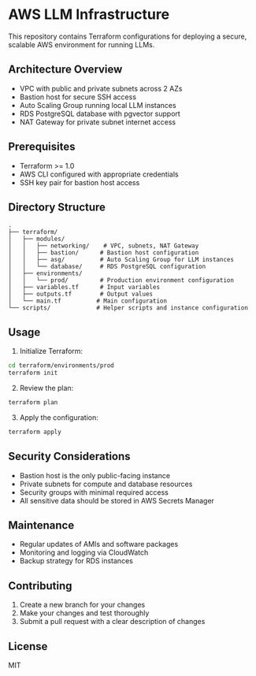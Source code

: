 # AWS LLM Infrastructure

This repository contains Terraform configurations for deploying a secure, scalable AWS environment for running LLMs.

## Architecture Overview

- VPC with public and private subnets across 2 AZs
- Bastion host for secure SSH access
- Auto Scaling Group running local LLM instances
- RDS PostgreSQL database with pgvector support
- NAT Gateway for private subnet internet access

## Prerequisites

- Terraform >= 1.0
- AWS CLI configured with appropriate credentials
- SSH key pair for bastion host access

## Directory Structure

```
.
├── terraform/
│   ├── modules/
│   │   ├── networking/    # VPC, subnets, NAT Gateway
│   │   ├── bastion/      # Bastion host configuration
│   │   ├── asg/          # Auto Scaling Group for LLM instances
│   │   └── database/     # RDS PostgreSQL configuration
│   ├── environments/
│   │   └── prod/         # Production environment configuration
│   ├── variables.tf      # Input variables
│   ├── outputs.tf        # Output values
│   └── main.tf          # Main configuration
└── scripts/             # Helper scripts and instance configuration
```

## Usage

1. Initialize Terraform:
```bash
cd terraform/environments/prod
terraform init
```

2. Review the plan:
```bash
terraform plan
```

3. Apply the configuration:
```bash
terraform apply
```

## Security Considerations

- Bastion host is the only public-facing instance
- Private subnets for compute and database resources
- Security groups with minimal required access
- All sensitive data should be stored in AWS Secrets Manager

## Maintenance

- Regular updates of AMIs and software packages
- Monitoring and logging via CloudWatch
- Backup strategy for RDS instances

## Contributing

1. Create a new branch for your changes
2. Make your changes and test thoroughly
3. Submit a pull request with a clear description of changes

## License

MIT 